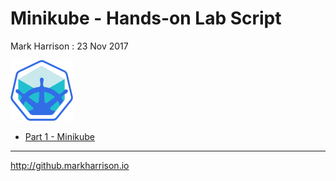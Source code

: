 # Minikube  - Hands-on Lab Script

Mark Harrison : 23 Nov 2017

![](Images/Minikube.png)

- [Part 1 - Minikube](minikube.md)

---
<http://github.markharrison.io>